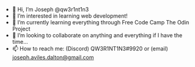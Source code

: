 - 👋 Hi, I’m Joseph @qw3r1nt1n3
- 👀 I’m interested in learning web development!
- 🌱 I’m currently learning everything through Free Code Camp The Odin Project
- 💞️ I’m looking to collaborate on anything and everything if I have the time...
- 📫 How to reach me: (Discord) QW3R1NT1N3#9920 or (email) joseph.aviles.dalton@gmail.com
